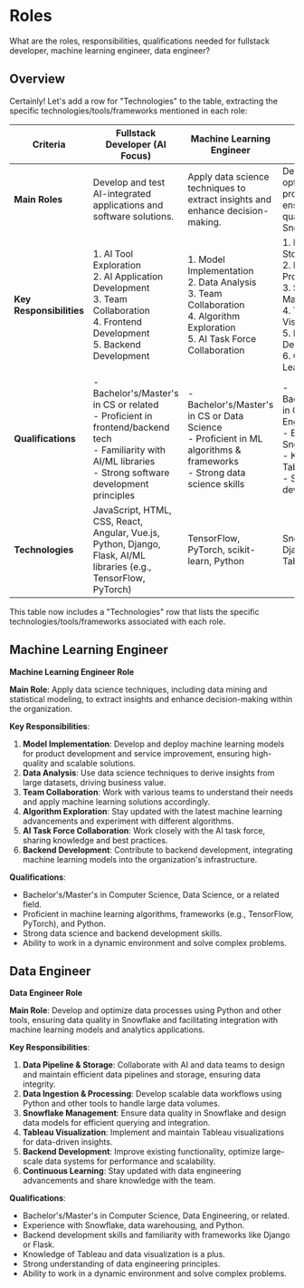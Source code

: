 # Roles

What are the roles, responsibilities, qualifications needed for fullstack developer, machine learning engineer, data engineer?

## Overview

Certainly! Let's add a row for "Technologies" to the table, extracting the specific technologies/tools/frameworks mentioned in each role:

| **Criteria**             | **Fullstack Developer (AI Focus)**                                                                                                                                | **Machine Learning Engineer**                                                                                                      | **Data Engineer**                                                                                                                                                       |
| ------------------------ | ----------------------------------------------------------------------------------------------------------------------------------------------------------------- | ---------------------------------------------------------------------------------------------------------------------------------- | ----------------------------------------------------------------------------------------------------------------------------------------------------------------------- |
| **Main Roles**           | Develop and test AI-integrated applications and software solutions.                                                                                               | Apply data science techniques to extract insights and enhance decision-making.                                                     | Develop and optimize data processes, ensuring data quality in Snowflake.                                                                                                |
| **Key Responsibilities** | 1. AI Tool Exploration<br>2. AI Application Development<br>3. Team Collaboration<br>4. Frontend Development<br>5. Backend Development                             | 1. Model Implementation<br>2. Data Analysis<br>3. Team Collaboration<br>4. Algorithm Exploration<br>5. AI Task Force Collaboration | 1. Data Pipeline & Storage<br>2. Data Ingestion & Processing<br>3. Snowflake Management<br>4. Tableau Visualization<br>5. Backend Development<br>6. Continuous Learning |
| **Qualifications**       | - Bachelor's/Master's in CS or related<br>- Proficient in frontend/backend tech<br>- Familiarity with AI/ML libraries<br>- Strong software development principles | - Bachelor's/Master's in CS or Data Science<br>- Proficient in ML algorithms & frameworks<br>- Strong data science skills          | - Bachelor's/Master's in CS or Data Engineering<br>- Experience with Snowflake & Python<br>- Knowledge of Tableau<br>- Strong backend development skills                |
| **Technologies**         | JavaScript, HTML, CSS, React, Angular, Vue.js, Python, Django, Flask, AI/ML libraries (e.g., TensorFlow, PyTorch)                                                 | TensorFlow, PyTorch, scikit-learn, Python                                                                                          | Snowflake, Python, Django, Flask, Tableau                                                                                                                               |

This table now includes a "Technologies" row that lists the specific technologies/tools/frameworks associated with each role.

## Machine Learning Engineer

**Machine Learning Engineer Role**

**Main Role**: Apply data science techniques, including data mining and statistical modeling, to extract insights and enhance decision-making within the organization.

**Key Responsibilities**:

1. **Model Implementation**: Develop and deploy machine learning models for product development and service improvement, ensuring high-quality and scalable solutions.
2. **Data Analysis**: Use data science techniques to derive insights from large datasets, driving business value.
3. **Team Collaboration**: Work with various teams to understand their needs and apply machine learning solutions accordingly.
4. **Algorithm Exploration**: Stay updated with the latest machine learning advancements and experiment with different algorithms.
5. **AI Task Force Collaboration**: Work closely with the AI task force, sharing knowledge and best practices.
6. **Backend Development**: Contribute to backend development, integrating machine learning models into the organization's infrastructure.

**Qualifications**:

- Bachelor's/Master's in Computer Science, Data Science, or a related field.
- Proficient in machine learning algorithms, frameworks (e.g., TensorFlow, PyTorch), and Python.
- Strong data science and backend development skills.
- Ability to work in a dynamic environment and solve complex problems.

## Data Engineer

**Data Engineer Role**

**Main Role**: Develop and optimize data processes using Python and other tools, ensuring data quality in Snowflake and facilitating integration with machine learning models and analytics applications.

**Key Responsibilities**:

1. **Data Pipeline & Storage**: Collaborate with AI and data teams to design and maintain efficient data pipelines and storage, ensuring data integrity.
2. **Data Ingestion & Processing**: Develop scalable data workflows using Python and other tools to handle large data volumes.
3. **Snowflake Management**: Ensure data quality in Snowflake and design data models for efficient querying and integration.
4. **Tableau Visualization**: Implement and maintain Tableau visualizations for data-driven insights.
5. **Backend Development**: Improve existing functionality, optimize large-scale data systems for performance and scalability.
6. **Continuous Learning**: Stay updated with data engineering advancements and share knowledge with the team.

**Qualifications**:

- Bachelor's/Master's in Computer Science, Data Engineering, or related.
- Experience with Snowflake, data warehousing, and Python.
- Backend development skills and familiarity with frameworks like Django or Flask.
- Knowledge of Tableau and data visualization is a plus.
- Strong understanding of data engineering principles.
- Ability to work in a dynamic environment and solve complex problems.
